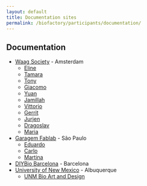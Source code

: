 ```yaml
---
layout: default
title: Documentation sites
permalink: /biofactory/participants/documentation/
---
```


## Documentation

* [Waag Society](http://www.waag.org) - Amsterdam
  * [Eline](http://elinevanderploeg.github.io/endexam/biohack.html)
  * [Tamara](http://tamaratomoro.github.io/)
  * [Tony](https://github.com/tg4259)
  * [Giacomo](https://github.com/GG-loop)
  * [Yuan](https://github.com/Yuanamoto)
  * [Jamillah](http://jamillah.github.io/)
  * [Vittorio](http://vittoriomilone.github.io/)
  * [Gerrit](https://www.wevolver.com/gerrit.niezen/biofactory)
  * [Jurjen](http://github.com/Jurminator/biohacking)
  * [Dragoslav](http://dragoslav.github.io/diy/)
  * [Maria](http://mariaboto.github.io)
* [Garagem Fablab](http://www.garagemfablab.com) - São Paulo
  * [Eduardo](https://biohackacademyelopes.wordpress.com)
  * [Carlo](https://github.com/carloscandidojr/biohackacademy/wiki)
  * [Martina](https://martinaferracane.wordpress.com/bio-hack-adventure-in-sao-paulo/)
* [DIYBio Barcelona](http://www.meetup.com/Barcelona-DIYbio-Meetup/) - Barcelona
* [University of New Mexico](http://www.unm.edu) - Albuquerque
  * [UNM Bio Art and Design](https://github.com/unmbioartanddesign/biofactory/wiki/Biofactory-Course,-Waag-Society-Documentation:--Week-1)
